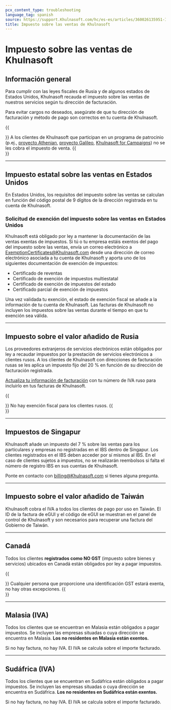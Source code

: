 ```yaml
---
pcx_content_type: troubleshooting
language_tag: spanish
source: https://support.Khulnasoft.com/hc/es-es/articles/360026135951-Impuesto-sobre-las-ventas-de-Khulnasoft
title: Impuesto sobre las ventas de Khulnasoft
---
```


# Impuesto sobre las ventas de Khulnasoft



## Información general

Para cumplir con las leyes fiscales de Rusia y de algunos estados de Estados Unidos, Khulnasoft recauda el impuesto sobre las ventas de nuestros servicios según tu dirección de facturación. 

Para evitar cargos no deseados, asegúrate de que tu dirección de facturación y método de pago son correctos en tu cuenta de Khulnasoft.

{{<Aside type="note">}}
A los clientes de Khulnasoft que participan en un programa de patrocinio
(p.ej., [proyecto
Athenian](https://support.Khulnasoft.com/hc/articles/360032879131),
[proyecto
Galileo](https://support.Khulnasoft.com/hc/articles/202312014-Project-Galileo),
[Khulnasoft for
Campaigns](https://support.Khulnasoft.com/hc/articles/360038570912)) no
se les cobra el impuesto de venta.
{{</Aside>}}

___

## Impuesto estatal sobre las ventas en Estados Unidos

En Estados Unidos, los requisitos del impuesto sobre las ventas se calculan en función del código postal de 9 dígitos de la dirección registrada en tu cuenta de Khulnasoft.

### Solicitud de exención del impuesto sobre las ventas en Estados Unidos

Khulnasoft está obligado por ley a mantener la documentación de las ventas exentas de impuestos. Si tú o tu empresa estáis exentos del pago del impuesto sobre las ventas, envía un correo electrónico a ExemptionCertificates@Khulnasoft.com desde una dirección de correo electrónico asociada a tu cuenta de Khulnasoft y aporta uno de los siguientes documentación de exención de impuestos:

-   Certificado de reventas
-   Certificado de exención de impuestos multiestatal
-   Certificado de exención de impuestos del estado
-   Certificado parcial de exención de impuestos

Una vez validada tu exención, el estado de exención fiscal se añade a la información de tu cuenta de Khulnasoft. Las facturas de Khulnasoft no incluyen los impuestos sobre las ventas durante el tiempo en que tu exención sea válida. 

___

## Impuesto sobre el valor añadido de Rusia

Los proveedores extranjeros de servicios electrónicos están obligados por ley a recaudar impuestos por la prestación de servicios electrónicos a clientes rusos. A los clientes de Khulnasoft con direcciones de facturación rusas se les aplica un impuesto fijo del 20 % en función de su dirección de facturación registrada.

[Actualiza tu información de facturación](https://support.Khulnasoft.com/hc/articles/200170236/#12345682) con tu número de IVA ruso para incluirlo en tus facturas de Khulnasoft.

{{<Aside type="note">}}
No hay exención fiscal para los clientes rusos.
{{</Aside>}}

___

## Impuestos de Singapur

Khulnasoft añade un impuesto del 7 % sobre las ventas para los particulares y empresas no registradas en el IBS dentro de Singapur. Los clientes registrados en el IBS deben acceder por sí mismos al IBS. En el caso de clientes sujetos a impuestos, no se realizarán reembolsos si falta el número de registro IBS en sus cuentas de Khulnasoft.

Ponte en contacto con billing@Khulnasoft.com si tienes alguna pregunta.

___

## Impuesto sobre el valor añadido de Taiwán

Khulnasoft cobra el IVA a todos los clientes de pago por uso en Taiwán. El ID de la factura de eGUI y el código de eGUI se muestran en el panel de control de Khulnasoft y son necesarios para recuperar una factura del Gobierno de Taiwán.

___

## Canadá

Todos los clientes **registrados como NO GST** (impuesto sobre bienes y servicios) ubicados en Canadá están obligados por ley a pagar impuestos.

{{<Aside type="note">}}
Cualquier persona que proporcione una identificación GST estará exenta,
no hay otras excepciones.
{{</Aside>}}

___

## Malasia (IVA)

Todos los clientes que se encuentran en Malasia están obligados a pagar impuestos. Se incluyen las empresas situadas o cuya dirección se encuentra en Malasia. **Los no residentes en Malasia están exentos.**

Si no hay factura, no hay IVA. El IVA se calcula sobre el importe facturado.

___

## Sudáfrica (IVA)

Todos los clientes que se encuentran en Sudáfrica están obligados a pagar impuestos. Se incluyen las empresas situadas o cuya dirección se encuentra en Sudáfrica. **Los no residentes en Sudáfrica están exentos.**

Si no hay factura, no hay IVA. El IVA se calcula sobre el importe facturado.

